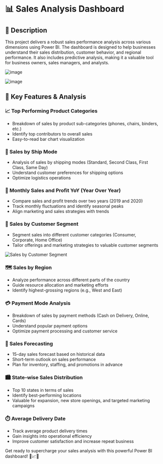 # 📊 Sales Analysis Dashboard

## 🚀 Description
This project delivers a robust sales performance analysis across various dimensions using Power BI. The dashboard is designed to help businesses understand their sales distribution, customer behavior, and regional performance. It also includes predictive analysis, making it a valuable tool for business owners, sales managers, and analysts.

![image](https://github.com/user-attachments/assets/cff289e6-29ad-4460-9480-f0ff59b6c8cd)

![image](https://github.com/user-attachments/assets/a95e5956-51f2-43d1-8a29-5fc29df5d102)


## 🌟 Key Features & Analysis

### 📈 Top Performing Product Categories
- Breakdown of sales by product sub-categories (phones, chairs, binders, etc.)
- Identify top contributors to overall sales
- Easy-to-read bar chart visualization


### 🚚 Sales by Ship Mode
- Analysis of sales by shipping modes (Standard, Second Class, First Class, Same Day)
- Understand customer preferences for shipping options
- Optimize logistics operations


### 📅 Monthly Sales and Profit YoY (Year Over Year)
- Compare sales and profit trends over two years (2019 and 2020)
- Track monthly fluctuations and identify seasonal peaks
- Align marketing and sales strategies with trends


### 👥 Sales by Customer Segment
- Segment sales into different customer categories (Consumer, Corporate, Home Office)
- Tailor offerings and marketing strategies to valuable customer segments

![Sales by Customer Segment](images/sales_by_customer_segment.png)

### 🗺️ Sales by Region
- Analyze performance across different parts of the country
- Guide resource allocation and marketing efforts
- Identify highest-grossing regions (e.g., West and East)


### 💳 Payment Mode Analysis
- Breakdown of sales by payment methods (Cash on Delivery, Online, Cards)
- Understand popular payment options
- Optimize payment processing and customer service

### 🔮 Sales Forecasting
- 15-day sales forecast based on historical data
- Short-term outlook on sales performance
- Plan for inventory, staffing, and promotions in advance


### 🏙️ State-wise Sales Distribution
- Top 10 states in terms of sales
- Identify best-performing locations
- Valuable for expansion, new store openings, and targeted marketing campaigns


### ⏱️ Average Delivery Date
- Track average product delivery times
- Gain insights into operational efficiency
- Improve customer satisfaction and increase repeat business


Get ready to supercharge your sales analysis with this powerful Power BI dashboard! 💪📈🎉
